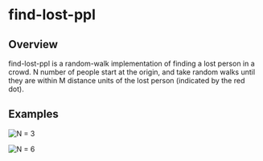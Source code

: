 find-lost-ppl
=============

Overview
--------

find-lost-ppl is a random-walk implementation of finding a lost person in a crowd. N number of people start at the origin, and take random walks until they are within M distance units of the lost person (indicated by the red dot).

Examples
--------

![N = 3](https://raw.github.com/eddotman/find-lost-ppl/master/fig2.png "N=3")

![N = 6](https://raw.github.com/eddotman/find-lost-ppl/master/fig1.png "N=6")